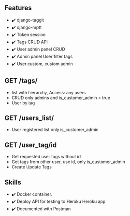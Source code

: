 ## Features
- :heavy_check_mark: django-taggit
- :heavy_check_mark: django-mptt
- :heavy_check_mark: Token session
- :heavy_check_mark: Tags CRUD API
- :heavy_check_mark:  User admin panel CRUD
- :heavy_check_mark: Admin panel User filter tags
- :heavy_check_mark: User custom, custom admin
 
 ## GET /tags/
- list with hierarchy, Access: any users
- CRUD only admins and is_customer_admin = true
- User by tag

## GET /users_list/
- User registered list only is_customer_admin

## GET /user_tag/id
- Get requested user tags without id
- Get tags from other user, use id, only is_customer_admin
- Create Update Tags

## Skills
- :heavy_check_mark: Docker container.
- :heavy_check_mark:  Deploy API for testing to Heroku Heroku app
- :heavy_check_mark:  Documented with Postman
